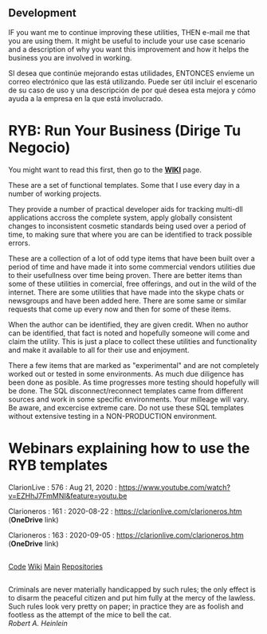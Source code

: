 ## Development
IF you want me to continue improving these utilities, THEN e-mail me that you are using them. 
 It might be useful to include your use case scenario and a description of why you want this improvement 
 and how it helps the business you are involved in working.

SI desea que continúe mejorando estas utilidades, ENTONCES envíeme un correo electrónico que las está utilizando. 
  Puede ser útil incluir el escenario de su caso de uso y una descripción de por qué desea esta mejora 
  y cómo ayuda a la empresa en la que está involucrado.

# RYB: Run Your Business (Dirige Tu Negocio)

You might want to read this first, then go to the [**WIKI**](https://github.com/RobertArtigas/RYB/wiki) page.

These are a set of functional templates. Some that I use every day in a number of working projects.

They provide a number of practical developer aids for tracking multi-dll applications accross the complete system, apply globally consistent changes to inconsistent cosmetic standards being used over a period of time, to making sure that where you are can be identified to track possible errors. 

These are a collection of a lot of odd type items that have been built over a period of time and have made it into some commercial vendors utilities due to their usefullness over time being proven. There are better items than some of these utilities in comercial, free offerings, and out in the wild of the internet. There are some utilities that have made into the skype chats or newsgroups and have been added here. There are some same or similar requests that come up every now and then for some of these items. 

When the author can be identified, they are given credit. When no author can be identified, that fact is noted and hopefully someone will come and claim the utility. This is just a place to collect these utilities and functionality and make it available to all for their use and enjoyment. 

There a few items that are marked as "experimental" and are not completely worked out or tested in some environments. As much due diligence has been done as posible. As time progresses more testing should hopefully will be done. The SQL disconnect/reconnect templates came from different sources and work in some specific environments. Your milleage will vary. Be aware, and excercise extreme care. Do not use these SQL templates without extensive testing in a NON-PRODUCTION environment.


# Webinars explaining how to use the RYB templates

ClarionLive : 576 : Aug 21, 2020 : https://www.youtube.com/watch?v=EZHhJ7FmMNI&feature=youtu.be

Clarioneros : 161 : 2020-08-22 : https://clarionlive.com/clarioneros.htm (**OneDrive** link)

Clarioneros : 163 : 2020-09-05 : https://clarionlive.com/clarioneros.htm (**OneDrive** link)


##

[Code](https://github.com/RobertArtigas/RYB) 
[Wiki](https://github.com/RobertArtigas/RYB/wiki) 
[Main](https://github.com/RobertArtigas) 
[Repositories](https://github.com/RobertArtigas?tab=repositories)

##
###

Criminals are never materially handicapped by such rules; the only effect is to disarm the peaceful citizen and put him fully at the mercy of the lawless. Such rules look very pretty on paper; in practice they are as foolish and footless as the attempt of the mice to bell the cat.<BR/>
_Robert A. Heinlein_
